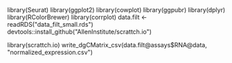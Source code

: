 library(Seurat)
library(ggplot2)
library(cowplot)
library(ggpubr)
library(dplyr)
library(RColorBrewer)
library(corrplot)
data.filt <- readRDS("data_filt_small.rds")
devtools::install_github("AllenInstitute/scrattch.io")

library(scrattch.io)
write_dgCMatrix_csv(data.filt@assays$RNA@data, "normalized_expression.csv")
